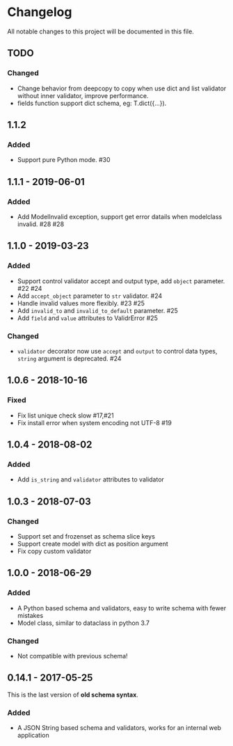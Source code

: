# Changelog

All notable changes to this project will be documented in this file.

## TODO

### Changed

- Change behavior from deepcopy to copy when use dict and list validator without inner validator, improve performance.
- fields function support dict schema, eg: T.dict({...}).

## 1.1.2

### Added

- Support pure Python mode. #30

## 1.1.1 - 2019-06-01

### Added

- Add ModelInvalid exception, support get error datails when modelclass invalid. #28 #28

## 1.1.0 - 2019-03-23

### Added

- Support control validator accept and output type, add `object` parameter. #22 #24
- Add `accept_object` parameter to `str` validator. #24
- Handle invalid values more flexibly. #23 #25
- Add `invalid_to` and `invalid_to_default` parameter. #25
- Add `field` and `value` attributes to ValidrError #25

### Changed

- `validator` decorator now use `accept` and `output` to control data types, `string` argument is deprecated. #24

## 1.0.6 - 2018-10-16

### Fixed

- Fix list unique check slow #17,#21
- Fix install error when system encoding not UTF-8 #19

## 1.0.4 - 2018-08-02

### Added

- Add `is_string` and `validator` attributes to validator

## 1.0.3 - 2018-07-03

### Changed

- Support set and frozenset as schema slice keys
- Support create model with dict as position argument
- Fix copy custom validator

## 1.0.0 - 2018-06-29

### Added

- A Python based schema and validators, easy to write schema with fewer mistakes
- Model class, similar to dataclass in python 3.7

### Changed

- Not compatible with previous schema!

## 0.14.1 - 2017-05-25

This is the last version of **old schema syntax**.

### Added

- A JSON String based schema and validators, works for an internal web application
